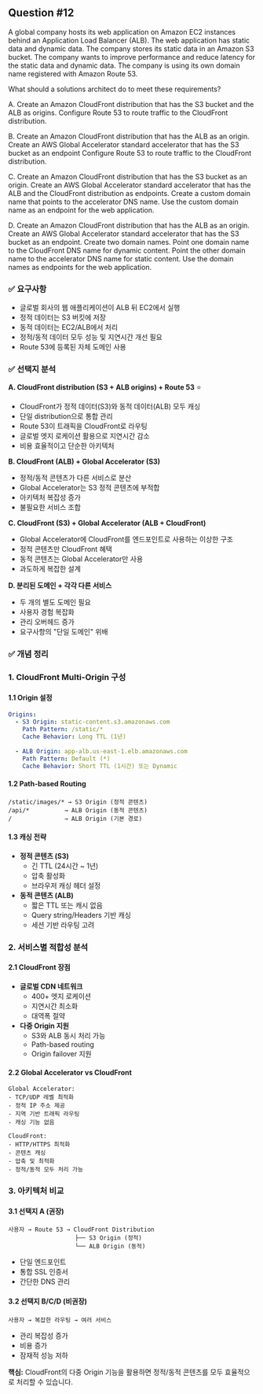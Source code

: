 ## Question #12
A global company hosts its web application on Amazon EC2 instances behind an Application Load Balancer (ALB). 
The web application has static data and dynamic data. 
The company stores its static data in an Amazon S3 bucket. 
The company wants to improve performance and reduce latency for the static data and dynamic data. 
The company is using its own domain name registered with Amazon Route 53.

What should a solutions architect do to meet these requirements?

A. Create an Amazon CloudFront distribution that has the S3 bucket and the ALB as origins. Configure Route 53 to route traffic to the CloudFront distribution.

B. Create an Amazon CloudFront distribution that has the ALB as an origin. Create an AWS Global Accelerator standard accelerator that has the S3 bucket as an endpoint Configure Route 53 to route traffic to the CloudFront distribution.

C. Create an Amazon CloudFront distribution that has the S3 bucket as an origin. Create an AWS Global Accelerator standard accelerator that has the ALB and the CloudFront distribution as endpoints. Create a custom domain name that points to the accelerator DNS name. Use the custom domain name as an endpoint for the web application.

D. Create an Amazon CloudFront distribution that has the ALB as an origin. Create an AWS Global Accelerator standard accelerator that has the S3 bucket as an endpoint. Create two domain names. Point one domain name to the CloudFront DNS name for dynamic content. Point the other domain name to the accelerator DNS name for static content. Use the domain names as endpoints for the web application.

### ✅ 요구사항
- 글로벌 회사의 웹 애플리케이션이 ALB 뒤 EC2에서 실행
- 정적 데이터는 S3 버킷에 저장
- 동적 데이터는 EC2/ALB에서 처리
- 정적/동적 데이터 모두 성능 및 지연시간 개선 필요
- Route 53에 등록된 자체 도메인 사용

### ✅ 선택지 분석
**A. CloudFront distribution (S3 + ALB origins) + Route 53** ⭐
- CloudFront가 정적 데이터(S3)와 동적 데이터(ALB) 모두 캐싱
- 단일 distribution으로 통합 관리
- Route 53이 트래픽을 CloudFront로 라우팅
- 글로벌 엣지 로케이션 활용으로 지연시간 감소
- 비용 효율적이고 단순한 아키텍처

**B. CloudFront (ALB) + Global Accelerator (S3)**
- 정적/동적 콘텐츠가 다른 서비스로 분산
- Global Accelerator는 S3 정적 콘텐츠에 부적합
- 아키텍처 복잡성 증가
- 불필요한 서비스 조합

**C. CloudFront (S3) + Global Accelerator (ALB + CloudFront)**
- Global Accelerator에 CloudFront를 엔드포인트로 사용하는 이상한 구조
- 정적 콘텐츠만 CloudFront 혜택
- 동적 콘텐츠는 Global Accelerator만 사용
- 과도하게 복잡한 설계

**D. 분리된 도메인 + 각각 다른 서비스**
- 두 개의 별도 도메인 필요
- 사용자 경험 복잡화
- 관리 오버헤드 증가
- 요구사항의 "단일 도메인" 위배

### ✅ 개념 정리
### 1. CloudFront Multi-Origin 구성
#### 1.1 Origin 설정
```yaml
Origins:
  - S3 Origin: static-content.s3.amazonaws.com
    Path Pattern: /static/*
    Cache Behavior: Long TTL (1년)
    
  - ALB Origin: app-alb.us-east-1.elb.amazonaws.com  
    Path Pattern: Default (*)
    Cache Behavior: Short TTL (1시간) 또는 Dynamic
```

#### 1.2 Path-based Routing
```
/static/images/* → S3 Origin (정적 콘텐츠)
/api/*          → ALB Origin (동적 콘텐츠)  
/               → ALB Origin (기본 경로)
```

#### 1.3 캐싱 전략
- **정적 콘텐츠 (S3)**
  - 긴 TTL (24시간 ~ 1년)
  - 압축 활성화
  - 브라우저 캐싱 헤더 설정
- **동적 콘텐츠 (ALB)**
  - 짧은 TTL 또는 캐시 없음
  - Query string/Headers 기반 캐싱
  - 세션 기반 라우팅 고려

### 2. 서비스별 적합성 분석
#### 2.1 CloudFront 장점
- **글로벌 CDN 네트워크**
  - 400+ 엣지 로케이션
  - 지연시간 최소화
  - 대역폭 절약
- **다중 Origin 지원**
  - S3와 ALB 동시 처리 가능
  - Path-based routing
  - Origin failover 지원

#### 2.2 Global Accelerator vs CloudFront
```
Global Accelerator:
- TCP/UDP 레벨 최적화
- 정적 IP 주소 제공
- 지역 기반 트래픽 라우팅
- 캐싱 기능 없음

CloudFront:
- HTTP/HTTPS 최적화  
- 콘텐츠 캐싱
- 압축 및 최적화
- 정적/동적 모두 처리 가능
```

### 3. 아키텍처 비교
#### 3.1 선택지 A (권장)
```
사용자 → Route 53 → CloudFront Distribution
                   ├── S3 Origin (정적)
                   └── ALB Origin (동적)
```
- 단일 엔드포인트
- 통합 SSL 인증서
- 간단한 DNS 관리

#### 3.2 선택지 B/C/D (비권장)
```
사용자 → 복잡한 라우팅 → 여러 서비스
```
- 관리 복잡성 증가
- 비용 증가
- 잠재적 성능 저하

**핵심:** CloudFront의 다중 Origin 기능을 활용하면 정적/동적 콘텐츠를 모두 효율적으로 처리할 수 있습니다.